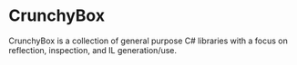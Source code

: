 # CrunchyBox

CrunchyBox is a collection of general purpose C# libraries with a focus on reflection, inspection, and IL generation/use.

